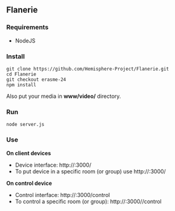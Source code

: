 ## Flanerie

### Requirements
- NodeJS

### Install

```
git clone https://github.com/Hemisphere-Project/Flanerie.git
cd Flanerie
git checkout erasme-24
npm install
```

Also put your media in **www/video/** directory. 

### Run
```
node server.js
```

### Use
**On client devices**
- Device interface: http://<server>:3000/
- To put device in a specific room (or group) use http://<server>:3000/<room-name>

**On control device**
- Control interface: http://<server>:3000/control
- To control a specific room (or group): http://<server>:3000/<room-name>/control

